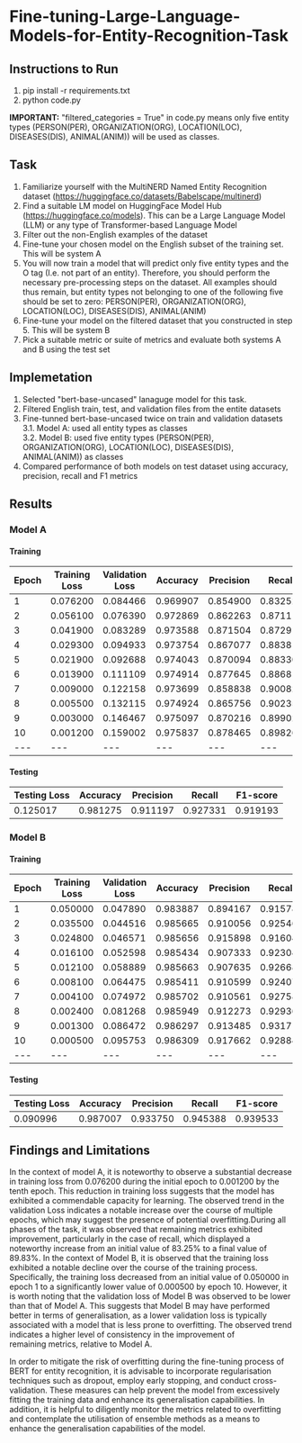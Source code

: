 # Fine-tuning-Large-Language-Models-for-Entity-Recognition-Task

## Instructions to Run
1. pip install -r requirements.txt
2. python code.py

**IMPORTANT:** "filtered_categories = True" in code.py means only five entity types (PERSON(PER), ORGANIZATION(ORG), LOCATION(LOC), DISEASES(DIS), ANIMAL(ANIM)) will be used as classes. 

## Task

1. Familiarize yourself with the MultiNERD Named Entity Recognition dataset (https://huggingface.co/datasets/Babelscape/multinerd)
2. Find a suitable LM model on HuggingFace Model Hub (https://huggingface.co/models). This can
be a Large Language Model (LLM) or any type of Transformer-based Language Model
3. Filter out the non-English examples of the dataset
4. Fine-tune your chosen model on the English subset of the training set. This will be system A
5. You will now train a model that will predict only five entity types and the O tag (I.e. not part of
an entity). Therefore, you should perform the necessary pre-processing steps on the dataset. All
examples should thus remain, but entity types not belonging to one of the following five should
be set to zero: PERSON(PER), ORGANIZATION(ORG), LOCATION(LOC), DISEASES(DIS),
ANIMAL(ANIM)
6. Fine-tune your model on the filtered dataset that you constructed in step 5. This will be system
B
7. Pick a suitable metric or suite of metrics and evaluate both systems A and B using the test set

## Implemetation  
1. Selected "bert-base-uncased" lanaguge model for this task.
2. Filtered English train, test, and validation files from the entite datasets
3. Fine-tunned bert-base-uncased twice on train and validation datasets \
   3.1. Model A: used all entity types as classes \
   3.2. Model B: used five entity types (PERSON(PER), ORGANIZATION(ORG), LOCATION(LOC), DISEASES(DIS), ANIMAL(ANIM)) as classes
4. Compared performance of both models on test dataset using accuracy, precision, recall and F1 metrics

## Results 
### Model A 

#### Training 

Epoch | Training Loss | Validation Loss | Accuracy | Precision | Recall | F1-score
--- | --- | --- | --- |--- |--- |--- 
1	| 0.076200	| 0.084466	| 0.969907	| 0.854900	| 0.832527	| 0.843565
2	| 0.056100	| 0.076390	| 0.972869	| 0.862263	| 0.871117	| 0.866668
3	| 0.041900	| 0.083289	| 0.973588	| 0.871504	| 0.872910	| 0.872206
4	| 0.029300	| 0.094933	| 0.973754	| 0.867077	| 0.883819	| 0.875368
5	| 0.021900	| 0.092688	| 0.974043	| 0.870094	| 0.883306	| 0.876650
6	| 0.013900	| 0.111109	| 0.974914	| 0.877645	| 0.886815	| 0.882206
7	| 0.009000	| 0.122158	| 0.973699	| 0.858838	| 0.900822	| 0.879329
8	| 0.005500	| 0.132115	| 0.974924	| 0.865756	| 0.902358	| 0.883678
9	| 0.003000	| 0.146467	| 0.975097	| 0.870216	| 0.899029	| 0.884388
10	| 0.001200	| 0.159002	| 0.975837	| 0.878465	| 0.898261	| 0.888253
--- | --- | --- | --- |--- |--- |--- 

#### Testing 
Testing Loss | Accuracy | Precision | Recall | F1-score
--- | --- |--- |--- |--- 
0.125017	| 0.981275	| 0.911197	| 0.927331	| 0.919193

### Model B 

#### Training 

Epoch | Training Loss | Validation Loss | Accuracy | Precision | Recall | F1-score
--- | --- | --- | --- |--- |--- |--- 
1	| 0.050000	| 0.047890	| 0.983887	| 0.894167	| 0.915788	| 0.904848
2	| 0.035500	| 0.044516	| 0.985665	| 0.910056	| 0.925460	| 0.917694
3	| 0.024800	| 0.046571	| 0.985656	| 0.915898	| 0.916046	| 0.915972
4	| 0.016100	| 0.052598	| 0.985434	| 0.907333	| 0.923042	| 0.915120
5	| 0.012100	| 0.058889	| 0.985663	| 0.907635	| 0.926685	| 0.917061
6	| 0.008100	| 0.064475	| 0.985411	| 0.910599	| 0.924074	| 0.917287
7	| 0.004100	| 0.074972	| 0.985702	| 0.910561	| 0.927588	| 0.918996
8	| 0.002400	| 0.081268	| 0.985949	| 0.912273	| 0.929361	| 0.920738
9	| 0.001300	| 0.086472	| 0.986297	| 0.913485	| 0.931715	| 0.922510
10	| 0.000500	| 0.095753	| 0.986309	| 0.917662	| 0.928845	| 0.923220
--- | --- | --- | --- |--- |--- |--- 

#### Testing 
Testing Loss | Accuracy | Precision | Recall | F1-score
--- | --- |--- |--- |--- 
0.090996	| 0.987007	| 0.933750	| 0.945388	| 0.939533

## Findings and Limitations   
In the context of model A, it is noteworthy to observe a substantial decrease in training loss from 0.076200 during the initial epoch to 0.001200 by the tenth epoch. This reduction in training loss suggests that the model has exhibited a commendable capacity for learning. The observed trend in the validation Loss indicates a notable increase over the course of multiple epochs, which may suggest the presence of potential overfitting.During all phases of the task, it was observed that remaining metrics exhibited improvement, particularly in the case of recall, which displayed a noteworthy increase from an initial value of 83.25% to a final value of 89.83%. In the context of Model B, it is observed that the training loss exhibited a notable decline over the course of the training process. Specifically, the training loss decreased from an initial value of 0.050000 in epoch 1 to a significantly lower value of 0.000500 by epoch 10. However, it is worth noting that the validation loss of Model B was observed to be lower than that of Model A. This suggests that Model B may have performed better in terms of generalisation, as a lower validation loss is typically associated with a model that is less prone to overfitting. The observed trend indicates a higher level of consistency in the improvement of remaining metrics, relative to Model A.

In order to mitigate the risk of overfitting during the fine-tuning process of BERT for entity recognition, it is advisable to incorporate regularisation techniques such as dropout, employ early stopping, and conduct cross-validation. These measures can help prevent the model from excessively fitting the training data and enhance its generalisation capabilities. In addition, it is helpful to diligently monitor the metrics related to overfitting and contemplate the utilisation of ensemble methods as a means to enhance the generalisation capabilities of the model.










